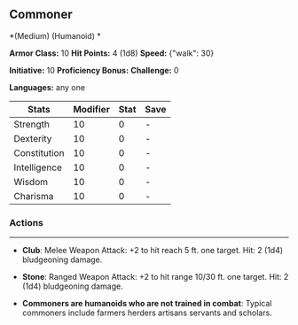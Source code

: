 ## Commoner
*(Medium) (Humanoid) *

**Armor Class:** 10
**Hit Points:** 4 (1d8)
**Speed:** {"walk": 30}

**Initiative:** 10
**Proficiency Bonus:**
**Challenge:** 0

**Languages:** any one



| Stats | Modifier | Stat | Save
| ---- | ---- | ---- | ---- |
| Strength | 10 | 0 | - |
| Dexterity | 10 | 0 | - |
| Constitution | 10 | 0 | - |
| Intelligence | 10 | 0 | - |
| Wisdom | 10 | 0 | - |
| Charisma | 10 | 0 | - |

### Actions
 --- 
- **Club**: Melee Weapon Attack: +2 to hit  reach 5 ft.  one target. Hit: 2 (1d4) bludgeoning damage.

- **Stone**: Ranged Weapon Attack: +2 to hit  range 10/30 ft.  one target. Hit: 2 (1d4) bludgeoning damage.

- **Commoners are humanoids who are not trained in combat**: Typical commoners include farmers  herders  artisans  servants  and scholars.

